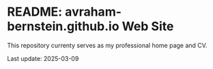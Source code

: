 # README: avraham-bernstein.github.io Web Site

This repository currenty serves as my professional home page and CV.

Last update: 2025-03-09
